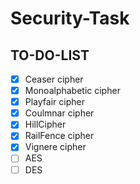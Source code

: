 # Security-Task

## TO-DO-LIST

- [x] Ceaser cipher
- [x] Monoalphabetic cipher
- [x] Playfair cipher
- [x] Coulmnar cipher
- [x] HillCipher
- [x] RailFence cipher
- [x] Vignere cipher
- [ ] AES
- [ ] DES
